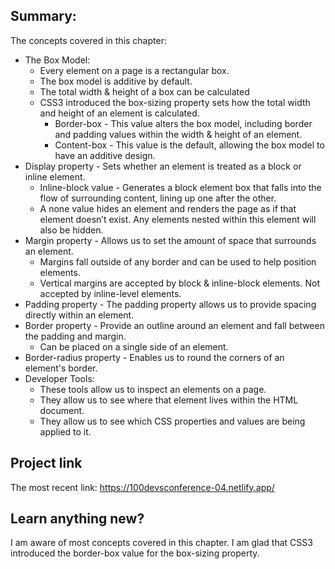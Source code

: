 ## Summary:
The concepts covered in this chapter:
* The Box Model:
    * Every element on a page is a rectangular box. 
    * The box model is additive by default. 
    * The total width & height of a box can be calculated
    * CSS3 introduced the box-sizing property sets how the total width and height of an element is calculated.
        * Border-box - This value alters the box model, including border and padding values within the width & height of an element.
        * Content-box - This value is the default, allowing the box model to have an additive design. 
* Display property - Sets whether an element is treated as a block or inline element.
    * Inline-block value - Generates a block element box that 
    falls into the flow of surrounding content, lining up one after the other.
    * A none value hides an element and renders the page as if that element doesn’t exist. Any elements nested within this element will also be hidden.
* Margin property - Allows us to set the amount of space that surrounds an element. 
    * Margins fall outside of any border and can be used to help position elements.
    * Vertical margins are accepted by block & inline-block elements. Not accepted by inline-level elements.
* Padding property - The padding property allows us to provide spacing directly within an element.
* Border property - Provide an outline around an element and fall between the padding and margin.
    * Can be placed on a single side of an element.
* Border-radius property - Enables us to round the corners of an element's border.
* Developer Tools:
    * These tools allow us to inspect an elements on a page.
    * They allow us to see where that element lives within the HTML document.
    * They allow us to see which CSS properties and values are being applied to it. 

## Project link
The most recent link:
https://100devsconference-04.netlify.app/

## Learn anything new?
I am aware of most concepts covered in this chapter. I am glad that CSS3 introduced the border-box value for the box-sizing property.